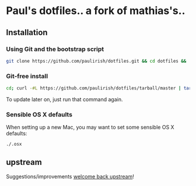 # Paul's dotfiles.. a fork of mathias's..

## Installation

### Using Git and the bootstrap script

```bash
git clone https://github.com/paulirish/dotfiles.git && cd dotfiles && ./bootstrap.sh
```

### Git-free install

```bash
cd; curl -#L https://github.com/paulirish/dotfiles/tarball/master | tar -xzv --strip-components 1 --exclude={README.md,bootstrap.sh}
```

To update later on, just run that command again.

### Sensible OS X defaults

When setting up a new Mac, you may want to set some sensible OS X defaults:

```bash
./.osx
```

## upstream

Suggestions/improvements
[welcome back upstream](https://github.com/mathiasbynens/dotfiles/issues)!
